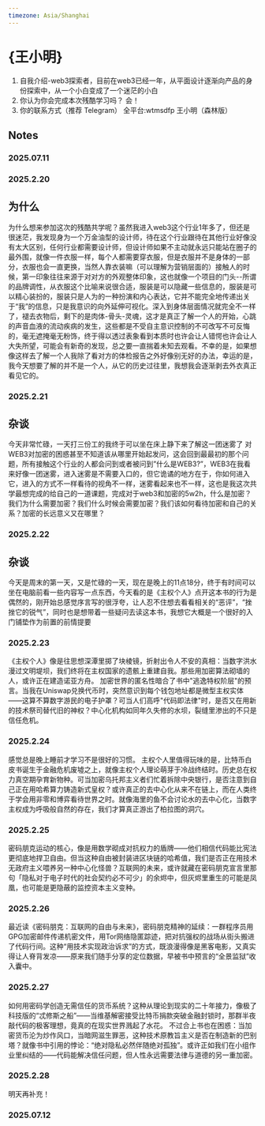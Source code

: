 ```yaml
---
timezone: Asia/Shanghai
---
```


# {王小明}

1. 自我介绍-web3探索者，目前在web3已经一年，从平面设计逐渐向产品的身份探索中，从一个小白变成了一个迷茫的小白
2. 你认为你会完成本次残酷学习吗？ 会！
3. 你的联系方式（推荐 Telegram） 全平台:wtmsdfp 王小明（森林版）

## Notes

<!-- Content_START -->

### 2025.07.11
### 2025.2.20
## 为什么 ##  
为什么想来参加这次的残酷共学呢？虽然我进入web3这个行业1年多了，但还是很迷茫，我发现身为一个万金油型的设计师，待在这个行业跟待在其他行业好像没有太大区别，任何行业都需要设计师，但设计师如果不主动就永远只能站在圈子的最外围，就像一件衣服一样，每个人都需要穿衣服，但是衣服并不是身体的一部分，衣服也会一直更换，当然人靠衣装嘛（可以理解为营销层面的）接触人的时候，第一印象往往来源于对对方的外观整体印象，这也就像一个项目的门头--所谓的品牌调性，从衣服这个比喻来说很合适，服装是可以隐藏一些信息的，服装是可以精心装扮的，服装只是人为的一种扮演和内心表达，它并不能完全地传递出关于“我”的信息，只是我意识的向外延伸可视化。深入到身体层面情况就完全不一样了，褪去衣物后，剩下的是肉体-骨头-灵魂，这才是真正了解一个人的开始，心跳的声音血液的流动疾病的发生，这些都是不受自主意识控制的不可改写不可反悔的，毫无遮掩毫无粉饰，终于得以透过表象看到本质时也许会让人错愕也许会让人大失所望，可能会有新奇的发现，总之要一直揣着未知去观看。不幸的是，如果想像这样去了解一个人我除了看对方的体检报告之外好像别无好的办法，幸运的是，我今天想要了解的并不是一个人，从它的历史过往里，我想我会逐渐剥去外衣真正看见它的。
### 2025.2.21
## 杂谈 ##
今天非常忙碌，一天打三份工的我终于可以坐在床上静下来了解这一团迷雾了
对WEB3对加密的困惑甚至不知道该从哪里开始起发问，这会回到最最初的那个问题，所有接触这个行业的人都会问到或者被问到”什么是WEB3?”，WEB3在我看来好像一团迷雾，进入迷雾是不需要入口的，但它诡谲的地方在于，你如何进入它，进入的方式不一样看待的视角不一样，迷雾看起来也不一样，这也是我这次共学最想完成的给自己的一道课题，完成对于web3和加密的5w2h，什么是加密？我们为什么需要加密？我们什么时候会需要加密？我们该如何看待加密和自己的关系？加密的长远意义又在哪里？
### 2025.2.22
## 杂谈 ##
今天是周末的第一天，又是忙碌的一天，现在是晚上的11点18分，终于有时间可以坐在电脑前看一些内容写一点东西，今天看的是《主权个人》点开这本书的行为是偶然的，刚开始总感觉序言写的很浮夸，让人忍不住想去看看相关的“恶评”，“挫挫它的锐气”，同时也是想带着一些疑问去读这本书，我想它大概是一个很好的入门铺垫作为前置的前情提要
### 2025.2.23
《主权个人》像是往思想深潭里掷了块棱镜，折射出令人不安的真相：当数字洪水漫过文明堤坝，我们终将在主权国家的遗骸上重建自我。那些用加密算法砌墙的人，或许正在建造诺亚方舟。
加密世界的匿名性暗合了书中"逃逸特权阶层"的预言。当我在Uniswap兑换代币时，突然意识到每个钱包地址都是微型主权实体——这算不算数字游民的电子护罩？可当人们高呼"代码即法律"时，是否又在用新的技术祭司替代旧的神权？中心化机构如同年久失修的水坝，裂缝里渗出的不只是信任危机。
### 2025.2.24
感觉总是晚上睡前才学习不是很好的习惯。
主权个人里值得玩味的是，比特币白皮书诞生于金融危机废墟之上，就像主权个人理论萌芽于冷战终结时。历史总在权力真空期孕育新物种。可当加密乌托邦主义者们忙着拆除中央银行，是否注意到自己正在用哈希算力铸造新式皇权？或许真正的去中心化从来不在链上，而在人类终于学会用非零和博弈看待世界之时。就像海里的鱼不会讨论水的去中心化，当数字主权成为呼吸般自然的存在，我们才算真正游出了柏拉图的洞穴。
### 2025.2.25
密码朋克运动的核心，像是用数学砌成对抗权力的盾牌——他们相信代码能比宪法更彻底地捍卫自由。但当这种自由被封装进区块链的哈希值，我们是否正在用技术无政府主义喂养另一种中心化怪兽？互联网的未来，或许就藏在密码朋克宣言里那句「隐私对于电子时代的社会契约必不可少」的余烬中，但灰烬里重生的可能是凤凰，也可能是更隐蔽的监控资本主义变种。
### 2025.2.26
最近读《密码朋克：互联网的自由与未来》，密码朋克精神的延续：一群程序员用GPG加密邮件传递机密文件，用Tor网络隐匿踪迹，把对抗强权的战场从街头搬进了代码行间。这种“用技术实现政治诉求”的方式，既浪漫得像是黑客电影，又真实得让人脊背发凉——原来我们随手分享的定位数据，早被书中预言的“全景监狱”收入囊中。  
### 2025.2.27
如何用密码学创造无需信任的货币系统？这种从理论到现实的二十年接力，像极了科技版的“忒修斯之船”——当维基解密接受比特币捐款突破金融封锁时，那群半夜敲代码的极客理想，竟真的在现实世界溅起了水花。  不过合上书也在困惑：当加密货币沦为炒作风口，当暗网滋生罪恶，这种技术原教旨主义是否在制造新的巴别塔？就像书中引用的悖论：“绝对隐私必然伴随绝对孤独”。或许正如我们在小组作业里纠结的——代码能解决信任问题，但人性永远需要法律与道德的另一重加密。  
### 2025.2.28
明天再补充！
### 2025.07.12

<!-- Content_END -->
